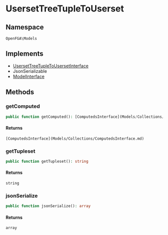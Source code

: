 # UsersetTreeTupleToUserset


## Namespace
`OpenFGA\Models`

## Implements
* [UsersetTreeTupleToUsersetInterface](Models/UsersetTreeTupleToUsersetInterface.md)
* JsonSerializable
* [ModelInterface](Models/ModelInterface.md)

## Methods
### getComputed

```php
public function getComputed(): [ComputedsInterface](Models/Collections/ComputedsInterface.md)
```



#### Returns
`[ComputedsInterface](Models/Collections/ComputedsInterface.md)` 

### getTupleset

```php
public function getTupleset(): string
```



#### Returns
`string` 

### jsonSerialize

```php
public function jsonSerialize(): array
```



#### Returns
`array` 

